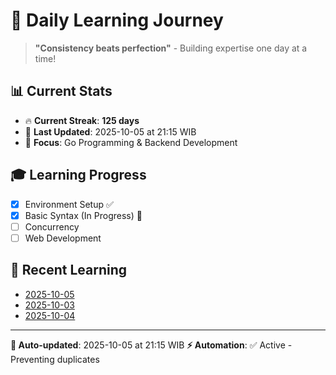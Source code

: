 # 🚀 Daily Learning Journey

> **"Consistency beats perfection"** - Building expertise one day at a time!

## 📊 Current Stats
- 🔥 **Current Streak**: **125 days**
- 📅 **Last Updated**: 2025-10-05 at 21:15 WIB
- 🎯 **Focus**: Go Programming & Backend Development

## 🎓 Learning Progress
- [x] Environment Setup ✅
- [x] Basic Syntax (In Progress) 🔄
- [ ] Concurrency
- [ ] Web Development

## 📖 Recent Learning
- [2025-10-05](learning-log/.md)
- [2025-10-03](learning-log/.md)
- [2025-10-04](learning-log/.md)

---
**🤖 Auto-updated**: 2025-10-05 at 21:15 WIB
**⚡ Automation**: ✅ Active - Preventing duplicates
